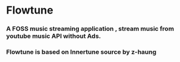 # Flowtune
### A FOSS music streaming application , stream music from youtube music API without Ads. 
### Flowtune is based on Innertune source by z-haung
